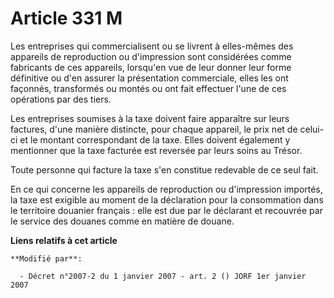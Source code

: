 # Article 331 M

Les entreprises qui commercialisent ou se livrent à elles-mêmes des appareils de reproduction ou d'impression sont
considérées comme fabricants de ces appareils, lorsqu'en vue de leur donner leur forme définitive ou d'en assurer la
présentation commerciale, elles les ont façonnés, transformés ou montés ou ont fait effectuer l'une de ces opérations par des
tiers.

Les entreprises soumises à la taxe doivent faire apparaître sur leurs factures, d'une manière distincte, pour chaque
appareil, le prix net de celui-ci et le montant correspondant de la taxe. Elles doivent également y mentionner que la taxe
facturée est reversée par leurs soins au Trésor.

Toute personne qui facture la taxe s'en constitue redevable de ce seul fait.

En ce qui concerne les appareils de reproduction ou d'impression importés, la taxe est exigible au moment de la déclaration
pour la consommation dans le territoire douanier français : elle est due par le déclarant et recouvrée par le service des
douanes comme en matière de douane.

**Liens relatifs à cet article**

	**Modifié par**:

	  - Décret n°2007-2 du 1 janvier 2007 - art. 2 () JORF 1er janvier 2007
